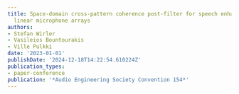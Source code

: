 ```yaml
---
title: Space-domain cross-pattern coherence post-filter for speech enhancement with
  linear microphone arrays
authors:
- Stefan Wirler
- Vasileios Bountourakis
- Ville Pulkki
date: '2023-01-01'
publishDate: '2024-12-18T14:22:54.610224Z'
publication_types:
- paper-conference
publication: '*Audio Engineering Society Convention 154*'
---
```

